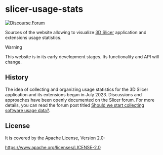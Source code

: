 # slicer-usage-stats

[![Discourse Forum][discourse-forum-badge]][discourse-forum-link]

Sources of the website allowing to visualize [3D Slicer](https://slicer.org)
application and extensions usage statistics.

> [!WARNING]
>
> This website is in its early development stages. Its functionality and API
> will change.

## History

The idea of collecting and organizing usage statistics for the 3D Slicer
application and its extensions began in July 2023. Discussions and approaches
have been openly documented on the Slicer forum. For more details, you can read
the forum post titled
[Should we start collecting software usage data?](https://discourse.slicer.org/t/should-we-start-collecting-software-usage-data/30873).

## License

It is covered by the Apache License, Version 2.0:

https://www.apache.org/licenses/LICENSE-2.0

<!-- prettier-ignore-start -->
[discourse-forum-badge]: https://img.shields.io/discourse/https/discourse.canceridc.dev/status.svg
[discourse-forum-link]:  https://discourse.slicer.org/

<!-- prettier-ignore-end -->
